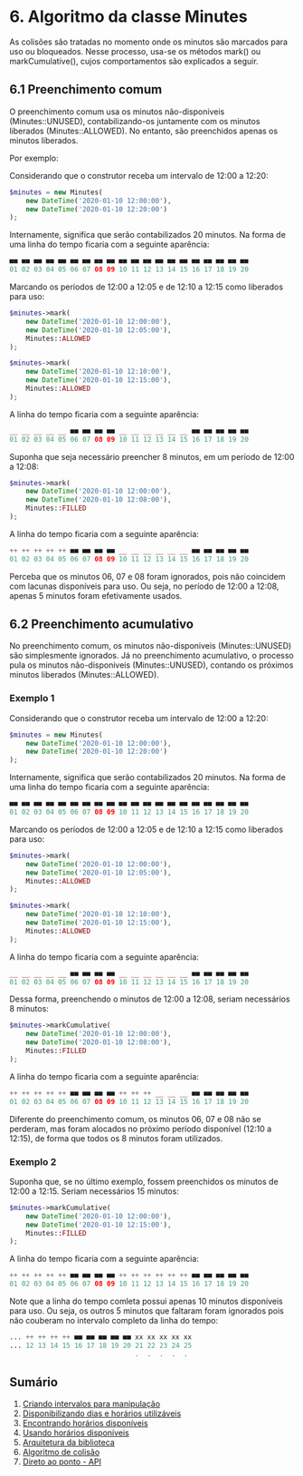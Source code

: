 # 6. Algoritmo da classe Minutes

As colisões são tratadas no momento onde os minutos são marcados para uso ou bloqueados.
Nesse processo, usa-se os métodos mark() ou markCumulative(), cujos comportamentos são explicados
a seguir.

## 6.1 Preenchimento comum

O preenchimento comum usa os minutos não-disponiveis (Minutes::UNUSED), contabilizando-os
juntamente com os minutos liberados (Minutes::ALLOWED). No entanto, são preenchidos apenas
os minutos liberados.

Por exemplo:

Considerando que o construtor receba um intervalo de 12:00 a 12:20:

```php
$minutes = new Minutes(
    new DateTime('2020-01-10 12:00:00'),
    new DateTime('2020-01-10 12:20:00')
);
```

Internamente, significa que serão contabilizados 20 minutos.
Na forma de uma linha do tempo ficaria com a seguinte aparência:

```php
■■ ■■ ■■ ■■ ■■ ■■ ■■ ■■ ■■ ■■ ■■ ■■ ■■ ■■ ■■ ■■ ■■ ■■ ■■ ■■ 
01 02 03 04 05 06 07 08 09 10 11 12 13 14 15 16 17 18 19 20
```

Marcando os períodos de 12:00 a 12:05 e de 12:10 a 12:15 como liberados para uso:

```php
$minutes->mark(
    new DateTime('2020-01-10 12:00:00'),
    new DateTime('2020-01-10 12:05:00'), 
    Minutes::ALLOWED
);

$minutes->mark(
    new DateTime('2020-01-10 12:10:00'),
    new DateTime('2020-01-10 12:15:00'), 
    Minutes::ALLOWED
);
```

A linha do tempo ficaria com a seguinte aparência:

```php
__ __ __ __ __ ■■ ■■ ■■ ■■ __ __ __ __ __ __ ■■ ■■ ■■ ■■ ■■ 
01 02 03 04 05 06 07 08 09 10 11 12 13 14 15 16 17 18 19 20
```

Suponha que seja necessário preencher 8 minutos, em um período de 12:00 a 12:08:

```php
$minutes->mark(
    new DateTime('2020-01-10 12:00:00'),
    new DateTime('2020-01-10 12:08:00'), 
    Minutes::FILLED
);
```

A linha do tempo ficaria com a seguinte aparência:

```php
++ ++ ++ ++ ++ ■■ ■■ ■■ ■■ __ __ __ __ __ __ ■■ ■■ ■■ ■■ ■■ 
01 02 03 04 05 06 07 08 09 10 11 12 13 14 15 16 17 18 19 20
```

Perceba que os minutos 06, 07 e 08 foram ignorados, pois não
coincidem com lacunas disponíveis para uso. Ou seja, no período
de 12:00 a 12:08, apenas 5 minutos foram efetivamente usados.

## 6.2 Preenchimento acumulativo

No preenchimento comum, os minutos não-disponiveis (Minutes::UNUSED) são 
simplesmente ignorados. Já no preenchimento acumulativo, o processo pula
os minutos não-disponiveis (Minutes::UNUSED), contando os próximos
minutos liberados (Minutes::ALLOWED).

### Exemplo 1

Considerando que o construtor receba um intervalo de 12:00 a 12:20:

```php
$minutes = new Minutes(
    new DateTime('2020-01-10 12:00:00'),
    new DateTime('2020-01-10 12:20:00')
);
```

Internamente, significa que serão contabilizados 20 minutos.
Na forma de uma linha do tempo ficaria com a seguinte aparência:

```php
■■ ■■ ■■ ■■ ■■ ■■ ■■ ■■ ■■ ■■ ■■ ■■ ■■ ■■ ■■ ■■ ■■ ■■ ■■ ■■ 
01 02 03 04 05 06 07 08 09 10 11 12 13 14 15 16 17 18 19 20
```

Marcando os períodos de 12:00 a 12:05 e de 12:10 a 12:15 como liberados para uso:

```php
$minutes->mark(
    new DateTime('2020-01-10 12:00:00'),
    new DateTime('2020-01-10 12:05:00'), 
    Minutes::ALLOWED
);

$minutes->mark(
    new DateTime('2020-01-10 12:10:00'),
    new DateTime('2020-01-10 12:15:00'), 
    Minutes::ALLOWED
);
```

A linha do tempo ficaria com a seguinte aparência:

```php
__ __ __ __ __ ■■ ■■ ■■ ■■ __ __ __ __ __ __ ■■ ■■ ■■ ■■ ■■ 
01 02 03 04 05 06 07 08 09 10 11 12 13 14 15 16 17 18 19 20
```

Dessa forma, preenchendo o minutos de 12:00 a 12:08, seriam
necessários 8 minutos:

```php
$minutes->markCumulative(
    new DateTime('2020-01-10 12:00:00'),
    new DateTime('2020-01-10 12:08:00'), 
    Minutes::FILLED
);
```

A linha do tempo ficaria com a seguinte aparência:

```php
++ ++ ++ ++ ++ ■■ ■■ ■■ ■■ ++ ++ ++ __ __ __ ■■ ■■ ■■ ■■ ■■ 
01 02 03 04 05 06 07 08 09 10 11 12 13 14 15 16 17 18 19 20
```

Diferente do preenchimento comum, os minutos 06, 07 e 08 não
se perderam, mas foram alocados no próximo período disponível
(12:10 a 12:15), de forma que todos os 8 minutos foram utilizados.

### Exemplo 2

Suponha que, se no último exemplo, fossem preenchidos os
minutos de 12:00 a 12:15. Seriam necessários 15 minutos:

```php
$minutes->markCumulative(
    new DateTime('2020-01-10 12:00:00'),
    new DateTime('2020-01-10 12:15:00'), 
    Minutes::FILLED
);
```

A linha do tempo ficaria com a seguinte aparência:

```php
++ ++ ++ ++ ++ ■■ ■■ ■■ ■■ ++ ++ ++ ++ ++ ++ ■■ ■■ ■■ ■■ ■■
01 02 03 04 05 06 07 08 09 10 11 12 13 14 15 16 17 18 19 20
```

Note que a linha do tempo comleta possui apenas 10 minutos
disponíveis para uso. Ou seja, os outros 5 minutos que faltaram
foram ignorados pois não couberam no intervalo completo da linha do tempo:

```php
... ++ ++ ++ ++ ■■ ■■ ■■ ■■ ■■ xx xx xx xx xx
... 12 13 14 15 16 17 18 19 20 21 22 23 24 25
                               .  .  .  .  .
```

## Sumário

1. [Criando intervalos para manipulação](ranges.md)
2. [Disponibilizando dias e horários utilizáveis](allowance.md)
3. [Encontrando horários disponíveis](search.md)
4. [Usando horários disponíveis](fitting.md)
5. [Arquitetura da biblioteca](architecture.md)
6. [Algoritmo de colisão](minutes.md)
7. [Direto ao ponto - API](api.md)
